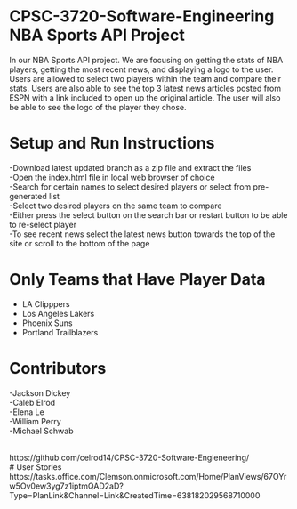 # CPSC-3720-Software-Engineering NBA Sports API Project

In our NBA Sports API project. We are focusing on getting the stats of NBA players, getting the most recent news, and displaying a logo to the user. Users are allowed to select two players within the team and compare their stats. Users are also able to see the top 3 latest news articles posted from ESPN with a link included to open up the original article. The user will also be able to see the logo of the player they chose.

# Setup and Run Instructions

-Download latest updated branch as a zip file and extract the files<br />
-Open the index.html file in local web browser of choice<br />
-Search for certain names to select desired players or select from pre-generated list<br />
-Select two desired players on the same team to compare<br />
-Either press the select button on the search bar or restart button to be able to re-select player<br />
-To see recent news select the latest news button towards the top of the site or scroll to the bottom of the page<br />

# Only Teams that Have Player Data

-	LA Clipppers <br />
-	Los Angeles Lakers<br /> 
-	Phoenix Suns<br />
-	Portland Trailblazers<br />

# Contributors
-Jackson Dickey<br />
-Caleb Elrod<br />
-Elena Le<br />
-William Perry<br />
-Michael Schwab<br />

<br />
https://github.com/celrod14/CPSC-3720-Software-Engieneering/
<br />
# User Stories
https://tasks.office.com/Clemson.onmicrosoft.com/Home/PlanViews/67OYrw5Ov0ew3yg7z1iptmQAD2aD?Type=PlanLink&Channel=Link&CreatedTime=638182029568710000
